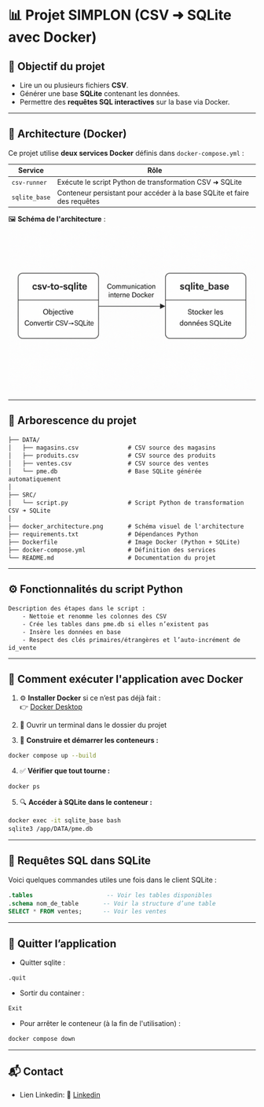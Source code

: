 # 📊 Projet SIMPLON (CSV ➜ SQLite avec Docker)

## 🎯 Objectif du projet

- Lire un ou plusieurs fichiers **CSV**.
- Générer une base **SQLite** contenant les données.
- Permettre des **requêtes SQL interactives** sur la base via Docker.

---

## 🧱 Architecture (Docker)

Ce projet utilise **deux services Docker** définis dans `docker-compose.yml` :

| Service       | Rôle                                                                     |
|---------------|--------------------------------------------------------------------------|
| `csv-runner`  | Exécute le script Python de transformation CSV ➜ SQLite                 |
| `sqlite_base` | Conteneur persistant pour accéder à la base SQLite et faire des requêtes |

🖼️ **Schéma de l'architecture** :  
![Architecture Docker](docker_architecture.png)

---

## 📁 Arborescence du projet
```
├── DATA/
│   ├── magasins.csv              # CSV source des magasins
│   ├── produits.csv              # CSV source des produits
│   ├── ventes.csv                # CSV source des ventes
│   └── pme.db                    # Base SQLite générée automatiquement
│
├── SRC/
│   └── script.py                 # Script Python de transformation CSV ➜ SQLite
│
├── docker_architecture.png       # Schéma visuel de l'architecture
├── requirements.txt              # Dépendances Python
├── Dockerfile                    # Image Docker (Python + SQLite)
├── docker-compose.yml            # Définition des services
└── README.md                     # Documentation du projet
```
---

## ⚙️ Fonctionnalités du script Python

    Description des étapes dans le script :
        - Nettoie et renomme les colonnes des CSV
        - Crée les tables dans pme.db si elles n’existent pas
        - Insère les données en base
        - Respect des clés primaires/étrangères et l’auto-incrément de id_vente

---

## 🚀 Comment exécuter l'application avec Docker
1. ⚙️ **Installer Docker** si ce n’est pas déjà fait :  
   👉 [Docker Desktop](https://www.docker.com/products/docker-desktop)

2. 📁 Ouvrir un terminal dans le dossier du projet

3. 🧱 **Construire et démarrer les conteneurs :**
```bash
docker compose up --build
```

4. ✅ **Vérifier que tout tourne :**
```bash
docker ps
```

5. 🔍 **Accéder à SQLite dans le conteneur :**
```bash
docker exec -it sqlite_base bash
sqlite3 /app/DATA/pme.db
```

---
## 🧪 Requêtes SQL dans SQLite

Voici quelques commandes utiles une fois dans le client SQLite :

```sql
.tables                     -- Voir les tables disponibles
.schema nom_de_table       -- Voir la structure d’une table
SELECT * FROM ventes;      -- Voir les ventes
```
---

## 🚪 Quitter l’application
- Quitter sqlite :
```bash
.quit
```
- Sortir du container :
```bash
Exit
```
- Pour arrêter le conteneur (à la fin de l'utilisation) :
```bash
docker compose down
```  

---

## 📬 Contact
- Lien Linkedin: 📧 [Linkedin](https://www.linkedin.com/in/damien-schaeffer-45a59821b/)
    
